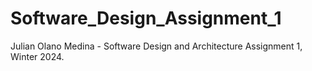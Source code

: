 # Software_Design_Assignment_1
Julian Olano Medina - Software Design and Architecture Assignment 1, Winter 2024.
